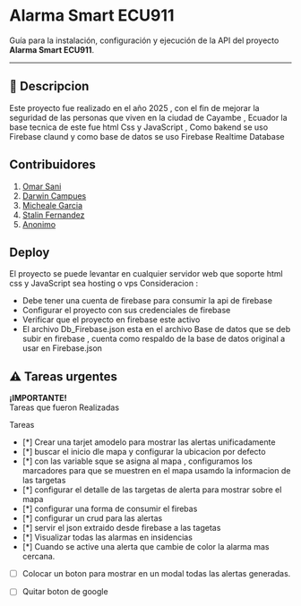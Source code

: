 # Alarma Smart ECU911 

Guía para la instalación, configuración y ejecución de la API del proyecto **Alarma Smart ECU911**.

---

## 🚀 Descripcion

Este proyecto fue realizado en el año 2025 , con el fin de mejorar la seguridad de las personas que viven en la ciudad de Cayambe , Ecuador
la base tecnica de este fue html Css y JavaScript , Como bakend se uso Firebase claund y como base de datos se uso Firebase Realtime Database

## Contribuidores

1. [Omar Sani](https://github.com/sonick-s/)
2. [Darwin Campues](https://github.com/sonick-s/)
3. [Micheale Garcia](https://github.com/sonick-s/)
4. [Stalin Fernandez](https://github.com/sonick-s/)
5. [Anonimo](https://github.com/sonick-s/)

## Deploy

El proyecto se puede levantar en cualquier servidor web que soporte html css y JavaScript sea hosting o vps
Consideracion : 
- Debe tener una cuenta de firebase para consumir la api de firebase
- Configurar el proyecto con sus credenciales de firebase
- Verificar que el proyecto en firebase este activo
- El archivo Db_Firebase.json esta en el archivo Base de datos que se deb subir en firebase , cuenta como respaldo de la base de datos original a usar en Firebase.json

## ⚠️ Tareas urgentes
**¡IMPORTANTE!**  
Tareas que fueron Realizadas


Tareas 
- [*] Crear una tarjet amodelo para mostrar las alertas unificadamente
- [*] buscar el inicio dle mapa y configurar la ubicacion por defecto
- [*] con las variable sque se asigna al mapa , configuramos los marcadores para que se muestren en el mapa  usamdo la informacion de las targetas
- [*] configurar el detalle de las targetas de alerta para mostrar sobre el mapa
- [*] configurar una forma de consumir el firebas
- [*] configurar un crud para las alertas
- [*] servir el json extraido desde firebase a las tagetas
- [*] Visualizar todas las alarmas en insidencias 
- [*] Cuando se active una alerta que cambie de color la alarma mas cercana. 
- [ ] Colocar un boton para mostrar en un modal todas las alertas generadas.
- [ ] Quitar boton de google

